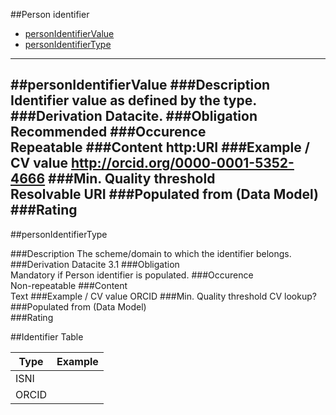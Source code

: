 ##Person identifier

* [personIdentifierValue](#personidentifiervalue)
* [personIdentifierType](#personidentifiertype)

-------------------------------------
##personIdentifierValue
###Description
Identifier value as defined by the type.
###Derivation
Datacite.
###Obligation	
Recommended
###Occurence	
Repeatable
###Content 
http:URI 
###Example / CV value
http://orcid.org/0000-0001-5352-4666
###Min. Quality threshold	
Resolvable URI
###Populated from (Data Model)	
###Rating
---------------------------------------
##personIdentifierType

###Description
The scheme/domain to which the identifier belongs.
###Derivation
Datacite 3.1
###Obligation	
Mandatory if Person identifier is populated.
###Occurence	
Non-repeatable
###Content	
Text
###Example / CV value
ORCID
###Min. Quality threshold
CV lookup?
###Populated from (Data Model)	
###Rating


##Identifier Table

Type | Example
-----| -------
ISNI |
ORCID |



